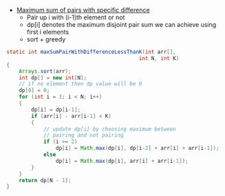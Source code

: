 - [Maximum sum of pairs with specific difference](https://www.geeksforgeeks.org/maximum-sum-pairs-specific-difference/)
  - Pair up i with (i-1)th element or not
  - dp[i] denotes the maximum disjoint pair sum we can achieve using first i elements
  - sort + greedy
```Java
static int maxSumPairWithDifferenceLessThanK(int arr[], 
                                           int N, int K) 
{ 
    Arrays.sort(arr); 
    int dp[] = new int[N]; 
    // if no element then dp value will be 0 
    dp[0] = 0; 
    for (int i = 1; i < N; i++) 
    { 
        dp[i] = dp[i-1]; 
        if (arr[i] - arr[i-1] < K) 
        { 
            // update dp[i] by choosing maximum between 
            // pairing and not pairing 
            if (i >= 2) 
                dp[i] = Math.max(dp[i], dp[i-2] + arr[i] + arr[i-1]); 
            else
                dp[i] = Math.max(dp[i], arr[i] + arr[i-1]); 
        } 
    } 
    return dp[N - 1]; 
} 
```






